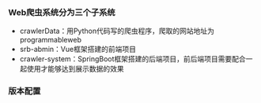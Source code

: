 ### Web爬虫系统分为三个子系统
- crawlerData：用Python代码写的爬虫程序，爬取的网站地址为programmableweb
- srb-abmin：Vue框架搭建的前端项目
- crawler-system：SpringBoot框架搭建的后端项目，前后端项目需要配合一起使用才能够达到展示数据的效果

### 版本配置


